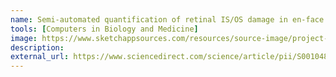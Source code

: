 ```yaml
---
name: Semi-automated quantification of retinal IS/OS damage in en-face OCT image
tools: [Computers in Biology and Medicine]
image: https://www.sketchappsources.com/resources/source-image/project-neon-groove-music-ui.png
description: 
external_url: https://www.sciencedirect.com/science/article/pii/S0010482515003832
---
```

